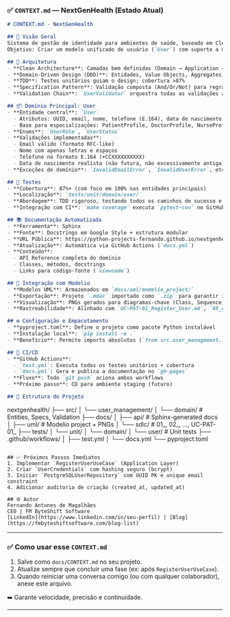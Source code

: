 ### ✅ `CONTEXT.md` — NextGenHealth (Estado Atual)

```markdown
# CONTEXT.md - NextGenHealth

## 🎯 Visão Geral
Sistema de gestão de identidade para ambientes de saúde, baseado em Clean Architecture e Domain-Driven Design (DDD).  
Objetivo: Criar um modelo unificado de usuário (`User`) com suporte a múltiplos papéis (Patient, Nurse, Doctor, Admin), garantindo conformidade com HIPAA e GDPR desde o domínio.

## 🔧 Arquitetura
- **Clean Architecture**: Camadas bem definidas (Domain → Application → Infrastructure)
- **Domain-Driven Design (DDD)**: Entidades, Value Objects, Aggregates, Specifications
- **TDD**: Testes unitários guiam o design; cobertura >87%
- **Specification Pattern**: Validação composta (And/Or/Not) para regras de negócio
- **Validation Chain**: `UserValidator` orquestra todas as validações antes da criação

## 📦 Domínio Principal: User
- **Entidade central**: `User`
  - Atributos: UUID, email, nome, telefone (E.164), data de nascimento, papel, status
  - Base para especializações: PatientProfile, DoctorProfile, NurseProfile
- **Enums**: `UserRole`, `UserStatus`
- **Validações implementadas**:
  - Email válido (formato RFC-like)
  - Nome com apenas letras e espaços
  - Telefone no formato E.164 (+CCXXXXXXXXXX)
  - Data de nascimento realista (não futura, não excessivamente antiga)
- **Exceções de domínio**: `InvalidEmailError`, `InvalidUserError`, etc.

## 🧪 Testes
- **Cobertura**: 87%+ (com foco em 100% nas entidades principais)
- **Localização**: `tests/unit/domain/user/`
- **Abordagem**: TDD rigoroso, testando todos os caminhos de sucesso e falha
- **Integração com CI**: `make coverage` executa `pytest-cov` no GitHub Actions

## 📚 Documentação Automatizada
- **Ferramenta**: Sphinx
- **Fonte**: Docstrings em Google Style + estrutura modular
- **URL Pública**: https://python-projects-fernando.github.io/nextgenhealth/
- **Atualização**: Automática via GitHub Actions (`docs.yml`)
- **Conteúdo**:
  - API Reference completa do domínio
  - Classes, métodos, docstrings
  - Links para código-fonte (`viewcode`)

## 🔗 Integração com Modelio
- **Modelos UML**: Armazenados em `docs/uml/modelio_project/`
- **Exportação**: Projeto `.mdac` importado como `.zip` para garantir integridade
- **Visualização**: PNGs gerados para diagramas-chave (Class, Sequence, Use Case)
- **Rastreabilidade**: Alinhado com `UC-PAT-01_Register_User.md`, `08_data_dictionary.md`

## ⚙️ Configuração e Empacotamento
- **pyproject.toml**: Define o projeto como pacote Python instalável
- **Instalação local**: `pip install -e .`
- **Benefício**: Permite imports absolutos (`from src.user_management...`) funcionarem em Sphinx, pytest, IDEs

## 🔄 CI/CD
- **GitHub Actions**:
  - `test.yml`: Executa todos os testes unitários + cobertura
  - `docs.yml`: Gera e publica a documentação no `gh-pages`
- **Fluxo**: Todo `git push` aciona ambos workflows
- **Próximo passo**: CD para ambiente staging (futuro)

## 📁 Estrutura do Projeto
```
nextgenhealth/
├── src/
│   └── user_management/
│       └── domain/               # Entities, Specs, Validation
├── docs/
│   ├── api/                      # Sphinx-generated docs
│   ├── uml/                      # Modelio project + PNGs
│   └── sdlc/                     # 01_, 02_, ..., UC-PAT-01_
├── tests/
│   └── unit/
│       └── domain/
│           └── user/             # Unit tests
├── .github/workflows/
│   ├── test.yml
│   └── docs.yml
└── pyproject.toml
```

## ✅ Próximos Passos Imediatos
1. Implementar `RegisterUserUseCase` (Application Layer)
2. Criar `UserCredentials` com hashing seguro (bcrypt)
3. Iniciar `PostgreSQLUserRepository` com UUID PK e unique email constraint
4. Adicionar auditoria de criação (created_at, updated_at)

## 🌐 Autor
Fernando Antunes de Magalhães  
CEO | FM ByteShift Software  
[LinkedIn](https://www.linkedin.com/in/seu-perfil) | [Blog](https://fmbyteshiftsoftware.com/blog-list)
```

---

### ✅ Como usar esse `CONTEXT.md`

1. Salve como `docs/CONTEXT.md` no seu projeto.
2. Atualize sempre que concluir uma fase (ex: após `RegisterUserUseCase`).
3. Quando reiniciar uma conversa comigo (ou com qualquer colaborador), anexe este arquivo.

➡️ Garante velocidade, precisão e continuidade.

---

